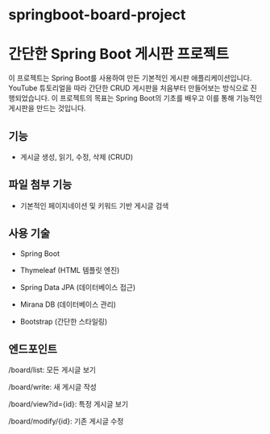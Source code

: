 # springboot-board-project

# 간단한 Spring Boot 게시판 프로젝트

이 프로젝트는 Spring Boot를 사용하여 만든 기본적인 게시판 애플리케이션입니다. YouTube 튜토리얼을 따라 간단한 CRUD 게시판을 처음부터 만들어보는 방식으로 진행되었습니다. 이 프로젝트의 목표는 Spring Boot의 기초를 배우고 이를 통해 기능적인 게시판을 만드는 것입니다.

## 기능

- 게시글 생성, 읽기, 수정, 삭제 (CRUD)

## 파일 첨부 기능

- 기본적인 페이지네이션 및 키워드 기반 게시글 검색

## 사용 기술

- Spring Boot

- Thymeleaf (HTML 템플릿 엔진)

- Spring Data JPA (데이터베이스 접근)

- Mirana DB (데이터베이스 관리)

- Bootstrap (간단한 스타일링)

## 엔드포인트

/board/list: 모든 게시글 보기

/board/write: 새 게시글 작성

/board/view?id={id}: 특정 게시글 보기

/board/modify/{id}: 기존 게시글 수정
